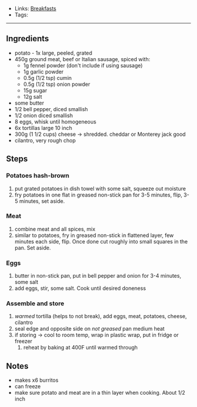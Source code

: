 - Links: [Breakfasts](Breakfasts.md)
- Tags: 

---

## Ingredients
- potato - 1x large, peeled, grated
- 450g ground meat, beef or Italian sausage, spiced with:
    - 1g fennel powder (don't include if using sausage)
    - 1g garlic powder
    - 0.5g (1/2 tsp) cumin
    - 0.5g (1/2 tsp) onion powder
    - 15g sugar
    - 12g salt
- some butter
- 1/2 bell pepper, diced smallish
- 1/2 onion diced smallish
- 8 eggs, whisk until homogeneous
- 6x tortillas large 10 inch
- 300g (1 1/2 cups) cheese -> shredded. cheddar or Monterey jack good
- cilantro, very rough chop
## Steps
### Potatoes hash-brown
1. put grated potatoes in dish towel with some salt, squeeze out moisture
2. fry potatoes in one flat in greased non-stick pan for 3-5 minutes, flip, 3-5 minutes, set aside.
### Meat
1. combine meat and all spices, mix
2. similar to potatoes, fry in greased non-stick in flattened layer, few minutes each side, flip. Once done cut roughly into small squares in the pan. Set aside.
### Eggs
1. butter in non-stick pan, put in bell pepper and onion for 3-4 minutes, some salt
2. add eggs, stir, some salt. Cook until desired doneness 
### Assemble and store
1. *warmed* tortilla (helps to not break), add eggs, meat, potatoes, cheese, cilantro
2. seal edge and opposite side on *not greased* pan medium heat
3. if storing -> cool to room temp, wrap in plastic wrap, put in fridge or freezer
    1. reheat by baking at 400F until warmed through
## Notes
- makes x6 burritos
- can freeze
- make sure potato and meat are in a thin layer when cooking. About 1/2 inch
